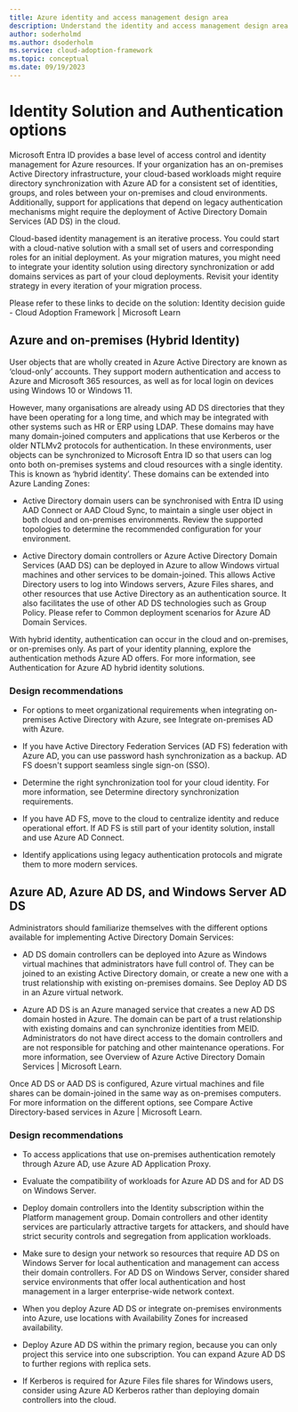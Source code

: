 ```yaml
---
title: Azure identity and access management design area
description: Understand the identity and access management design area as part of the Azure landing zone design areas.
author: soderholmd
ms.author: dsoderholm 
ms.service: cloud-adoption-framework
ms.topic: conceptual
ms.date: 09/19/2023
---
```


# Identity Solution and Authentication options

Microsoft Entra ID provides a base level of access control and identity management for Azure resources. If your organization has an on-premises Active Directory infrastructure, your cloud-based workloads might require directory synchronization with Azure AD for a consistent set of identities, groups, and roles between your on-premises and cloud environments. Additionally, support for applications that depend on legacy authentication mechanisms might require the deployment of Active Directory Domain Services (AD DS) in the cloud.

Cloud-based identity management is an iterative process. You could start with a cloud-native solution with a small set of users and corresponding roles for an initial deployment. As your migration matures, you might need to integrate your identity solution using directory synchronization or add domains services as part of your cloud deployments. Revisit your identity strategy in every iteration of your migration process.

Please refer to these links to decide on the solution:
Identity decision guide - Cloud Adoption Framework | Microsoft Learn

## Azure and on-premises (Hybrid Identity)

User objects that are wholly created in Azure Active Directory are known as ‘cloud-only’ accounts. They support modern authentication and access to Azure and Microsoft 365 resources, as well as for local login on devices using Windows 10 or Windows 11.

However, many organisations are already using AD DS directories that they have been operating for a long time, and which may be integrated with other systems such as HR or ERP using LDAP. These domains may have many domain-joined computers and applications that use Kerberos or the older NTLMv2 protocols for authentication. In these environments, user objects can be synchronized to Microsoft Entra ID so that users can log onto both on-premises systems and cloud resources with a single identity. This is known as ‘hybrid identity’.  These domains can be extended into Azure Landing Zones:

- Active Directory domain users can be synchronised with Entra ID using AAD Connect or AAD Cloud Sync, to maintain a single user object in both cloud and on-premises environments. Review the supported topologies to determine the recommended configuration for your environment.

- Active Directory domain controllers or Azure Active Directory Domain Services (AAD DS) can be deployed in Azure to allow Windows virtual machines and other services to be domain-joined. This allows Active Directory users to log into Windows servers, Azure Files shares, and other resources that use Active Directory as an authentication source. It also facilitates the use of other AD DS technologies such as Group Policy. Please refer to  Common deployment scenarios for Azure AD Domain Services.

With hybrid identity, authentication can occur in the cloud and on-premises, or on-premises only. As part of your identity planning, explore the authentication methods Azure AD offers. For more information, see Authentication for Azure AD hybrid identity solutions.

### Design recommendations

- For options to meet organizational requirements when integrating on-premises Active Directory with Azure, see Integrate on-premises AD with Azure.

- If you have Active Directory Federation Services (AD FS) federation with Azure AD, you can use password hash synchronization as a backup. AD FS doesn't support seamless single sign-on (SSO).

- Determine the right synchronization tool for your cloud identity. For more information, see Determine directory synchronization requirements.

- If you have AD FS, move to the cloud to centralize identity and reduce operational effort. If AD FS is still part of your identity solution, install and use Azure AD Connect.

- Identify applications using legacy authentication protocols and migrate them to more modern services.

## Azure AD, Azure AD DS, and Windows Server AD DS

Administrators should familiarize themselves with the different options available for implementing Active Directory Domain Services:

- AD DS domain controllers can be deployed into Azure as Windows virtual machines that administrators have full control of. They can be joined to an existing Active Directory domain, or create a new one with a trust relationship with existing on-premises domains. See Deploy AD DS in an Azure virtual network.

- Azure AD DS is an Azure managed service that creates a new AD DS domain hosted in Azure. The domain can be part of a trust relationship with existing domains and can synchronize identities from MEID. Administrators do not have direct access to the domain controllers and are not responsible for patching and other maintenance operations. For more information, see Overview of Azure Active Directory Domain Services | Microsoft Learn.

Once AD DS or AAD DS is configured, Azure virtual machines and file shares can be domain-joined in the same way as on-premises computers. For more information on the different options, see Compare Active Directory-based services in Azure | Microsoft Learn.

### Design recommendations

- To access applications that use on-premises authentication remotely through Azure AD, use Azure AD Application Proxy.

- Evaluate the compatibility of workloads for Azure AD DS and for AD DS on Windows Server.

- Deploy domain controllers into the Identity subscription within the Platform management group. Domain controllers and other identity services are particularly attractive targets for attackers, and should have strict security controls and segregation from application workloads.

- Make sure to design your network so resources that require AD DS on Windows Server for local authentication and management can access their domain controllers. For AD DS on Windows Server, consider shared service environments that offer local authentication and host management in a larger enterprise-wide network context.

- When you deploy Azure AD DS or integrate on-premises environments into Azure, use locations with Availability Zones for increased availability.

- Deploy Azure AD DS within the primary region, because you can only project this service into one subscription. You can expand Azure AD DS to further regions with replica sets.

- If Kerberos is required for Azure Files file shares for Windows users, consider using Azure AD Kerberos rather than deploying domain controllers into the cloud.
